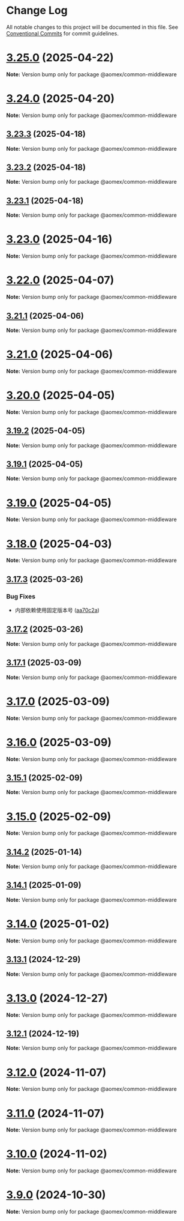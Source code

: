 # Change Log

All notable changes to this project will be documented in this file.
See [Conventional Commits](https://conventionalcommits.org) for commit guidelines.

# [3.25.0](https://github.com/aomex/aomex/compare/v3.24.0...v3.25.0) (2025-04-22)

**Note:** Version bump only for package @aomex/common-middleware





# [3.24.0](https://github.com/aomex/aomex/compare/v3.23.3...v3.24.0) (2025-04-20)

**Note:** Version bump only for package @aomex/common-middleware





## [3.23.3](https://github.com/aomex/aomex/compare/v3.23.2...v3.23.3) (2025-04-18)

**Note:** Version bump only for package @aomex/common-middleware





## [3.23.2](https://github.com/aomex/aomex/compare/v3.23.1...v3.23.2) (2025-04-18)

**Note:** Version bump only for package @aomex/common-middleware





## [3.23.1](https://github.com/aomex/aomex/compare/v3.23.0...v3.23.1) (2025-04-18)

**Note:** Version bump only for package @aomex/common-middleware





# [3.23.0](https://github.com/aomex/aomex/compare/v3.22.0...v3.23.0) (2025-04-16)

**Note:** Version bump only for package @aomex/common-middleware





# [3.22.0](https://github.com/aomex/aomex/compare/v3.21.1...v3.22.0) (2025-04-07)

**Note:** Version bump only for package @aomex/common-middleware





## [3.21.1](https://github.com/aomex/aomex/compare/v3.21.0...v3.21.1) (2025-04-06)

**Note:** Version bump only for package @aomex/common-middleware





# [3.21.0](https://github.com/aomex/aomex/compare/v3.20.0...v3.21.0) (2025-04-06)

**Note:** Version bump only for package @aomex/common-middleware





# [3.20.0](https://github.com/aomex/aomex/compare/v3.19.2...v3.20.0) (2025-04-05)

**Note:** Version bump only for package @aomex/common-middleware





## [3.19.2](https://github.com/aomex/aomex/compare/v3.19.1...v3.19.2) (2025-04-05)

**Note:** Version bump only for package @aomex/common-middleware





## [3.19.1](https://github.com/aomex/aomex/compare/v3.19.0...v3.19.1) (2025-04-05)

**Note:** Version bump only for package @aomex/common-middleware





# [3.19.0](https://github.com/aomex/aomex/compare/v3.18.0...v3.19.0) (2025-04-05)

**Note:** Version bump only for package @aomex/common-middleware





# [3.18.0](https://github.com/aomex/aomex/compare/v3.17.3...v3.18.0) (2025-04-03)

**Note:** Version bump only for package @aomex/common-middleware





## [3.17.3](https://github.com/aomex/aomex/compare/v3.17.2...v3.17.3) (2025-03-26)


### Bug Fixes

* 内部依赖使用固定版本号 ([aa70c2a](https://github.com/aomex/aomex/commit/aa70c2ad444414ec6619b9579ad8037a7191a86f))





## [3.17.2](https://github.com/aomex/aomex/compare/v3.17.1...v3.17.2) (2025-03-26)

**Note:** Version bump only for package @aomex/common-middleware





## [3.17.1](https://github.com/aomex/aomex/compare/v3.17.0...v3.17.1) (2025-03-09)

**Note:** Version bump only for package @aomex/common-middleware





# [3.17.0](https://github.com/aomex/aomex/compare/v3.16.0...v3.17.0) (2025-03-09)

**Note:** Version bump only for package @aomex/common-middleware





# [3.16.0](https://github.com/aomex/aomex/compare/v3.15.1...v3.16.0) (2025-03-09)

**Note:** Version bump only for package @aomex/common-middleware





## [3.15.1](https://github.com/aomex/aomex/compare/v3.15.0...v3.15.1) (2025-02-09)

**Note:** Version bump only for package @aomex/common-middleware





# [3.15.0](https://github.com/aomex/aomex/compare/v3.14.2...v3.15.0) (2025-02-09)

**Note:** Version bump only for package @aomex/common-middleware





## [3.14.2](https://github.com/aomex/aomex/compare/v3.14.1...v3.14.2) (2025-01-14)

**Note:** Version bump only for package @aomex/common-middleware





## [3.14.1](https://github.com/aomex/aomex/compare/v3.14.0...v3.14.1) (2025-01-09)

**Note:** Version bump only for package @aomex/common-middleware





# [3.14.0](https://github.com/aomex/aomex/compare/v3.13.1...v3.14.0) (2025-01-02)

**Note:** Version bump only for package @aomex/common-middleware





## [3.13.1](https://github.com/aomex/aomex/compare/v3.13.0...v3.13.1) (2024-12-29)

**Note:** Version bump only for package @aomex/common-middleware





# [3.13.0](https://github.com/aomex/aomex/compare/v3.12.1...v3.13.0) (2024-12-27)

**Note:** Version bump only for package @aomex/common-middleware





## [3.12.1](https://github.com/aomex/aomex/compare/v3.12.0...v3.12.1) (2024-12-19)

**Note:** Version bump only for package @aomex/common-middleware





# [3.12.0](https://github.com/aomex/aomex/compare/v3.11.0...v3.12.0) (2024-11-07)

**Note:** Version bump only for package @aomex/common-middleware





# [3.11.0](https://github.com/aomex/aomex/compare/v3.10.0...v3.11.0) (2024-11-07)

**Note:** Version bump only for package @aomex/common-middleware





# [3.10.0](https://github.com/aomex/aomex/compare/v3.9.0...v3.10.0) (2024-11-02)

**Note:** Version bump only for package @aomex/common-middleware





# [3.9.0](https://github.com/aomex/aomex/compare/v3.8.1...v3.9.0) (2024-10-30)

**Note:** Version bump only for package @aomex/common-middleware
